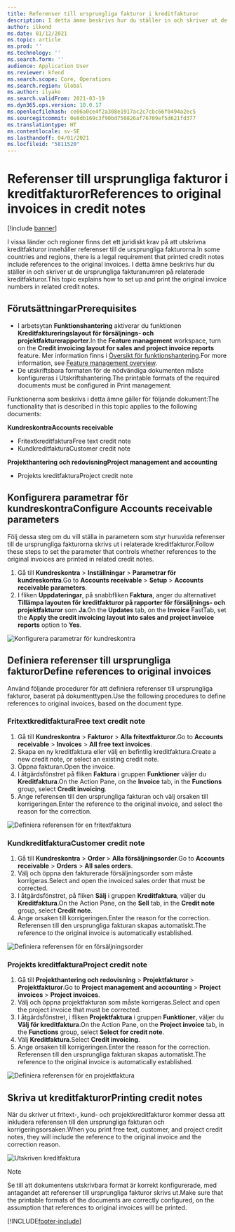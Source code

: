 ```yaml
---
title: Referenser till ursprungliga fakturor i kreditfakturor
description: I detta ämne beskrivs hur du ställer in och skriver ut de ursprungliga fakturanumren på relaterade kreditfakturor.
author: ilkond
ms.date: 01/12/2021
ms.topic: article
ms.prod: ''
ms.technology: ''
ms.search.form: ''
audience: Application User
ms.reviewer: kfend
ms.search.scope: Core, Operations
ms.search.region: Global
ms.author: ilyako
ms.search.validFrom: 2021-03-19
ms.dyn365.ops.version: 10.0.17
ms.openlocfilehash: ce06a0ce4f2a308e1917ac2c7cbc66f0494a2ec5
ms.sourcegitcommit: 0e8db169c3f90bd750826af76709ef5d621fd377
ms.translationtype: HT
ms.contentlocale: sv-SE
ms.lasthandoff: 04/01/2021
ms.locfileid: "5811520"
---
```

# <a name="references-to-original-invoices-in-credit-notes"></a><span data-ttu-id="9028b-103">Referenser till ursprungliga fakturor i kreditfakturor</span><span class="sxs-lookup"><span data-stu-id="9028b-103">References to original invoices in credit notes</span></span>

[!include [banner](../includes/banner.md)]


<span data-ttu-id="9028b-104">I vissa länder och regioner finns det ett juridiskt krav på att utskrivna kreditfakturor innehåller referenser till de ursprungliga fakturorna.</span><span class="sxs-lookup"><span data-stu-id="9028b-104">In some countries and regions, there is a legal requirement that printed credit notes include references to the original invoices.</span></span> <span data-ttu-id="9028b-105">I detta ämne beskrivs hur du ställer in och skriver ut de ursprungliga fakturanumren på relaterade kreditfakturor.</span><span class="sxs-lookup"><span data-stu-id="9028b-105">This topic explains how to set up and print the original invoice numbers in related credit notes.</span></span>

## <a name="prerequisites"></a><span data-ttu-id="9028b-106">Förutsättningar</span><span class="sxs-lookup"><span data-stu-id="9028b-106">Prerequisites</span></span>

- <span data-ttu-id="9028b-107">I arbetsytan **Funktionshantering** aktiverar du funktionen **Kreditfaktureringslayout för försäljnings- och projektfakturerapporter**.</span><span class="sxs-lookup"><span data-stu-id="9028b-107">In the **Feature management** workspace, turn on the **Credit invoicing layout for sales and project invoice reports** feature.</span></span> <span data-ttu-id="9028b-108">Mer information finns i [Översikt för funktionshantering](../../fin-and-ops/get-started/feature-management/feature-management-overview.md).</span><span class="sxs-lookup"><span data-stu-id="9028b-108">For more information, see [Feature management overview](../../fin-and-ops/get-started/feature-management/feature-management-overview.md).</span></span>
- <span data-ttu-id="9028b-109">De utskriftsbara formaten för de nödvändiga dokumenten måste konfigureras i Utskriftshantering.</span><span class="sxs-lookup"><span data-stu-id="9028b-109">The printable formats of the required documents must be configured in Print management.</span></span>

<span data-ttu-id="9028b-110">Funktionerna som beskrivs i detta ämne gäller för följande dokument:</span><span class="sxs-lookup"><span data-stu-id="9028b-110">The functionality that is described in this topic applies to the following documents:</span></span>

<span data-ttu-id="9028b-111">**Kundreskontra**</span><span class="sxs-lookup"><span data-stu-id="9028b-111">**Accounts receivable**</span></span>

- <span data-ttu-id="9028b-112">Fritextkreditfaktura</span><span class="sxs-lookup"><span data-stu-id="9028b-112">Free text credit note</span></span>
- <span data-ttu-id="9028b-113">Kundkreditfaktura</span><span class="sxs-lookup"><span data-stu-id="9028b-113">Customer credit note</span></span>

<span data-ttu-id="9028b-114">**Projekthantering och redovisning**</span><span class="sxs-lookup"><span data-stu-id="9028b-114">**Project management and accounting**</span></span>

- <span data-ttu-id="9028b-115">Projekts kreditfaktura</span><span class="sxs-lookup"><span data-stu-id="9028b-115">Project credit note</span></span>

## <a name="configure-accounts-receivable-parameters"></a><span data-ttu-id="9028b-116">Konfigurera parametrar för kundreskontra</span><span class="sxs-lookup"><span data-stu-id="9028b-116">Configure Accounts receivable parameters</span></span>

<span data-ttu-id="9028b-117">Följ dessa steg om du vill ställa in parametern som styr huruvida referenser till de ursprungliga fakturorna skrivs ut i relaterade kreditfakturor.</span><span class="sxs-lookup"><span data-stu-id="9028b-117">Follow these steps to set the parameter that controls whether references to the original invoices are printed in related credit notes.</span></span>

1. <span data-ttu-id="9028b-118">Gå till **Kundreskontra** \> **Inställningar** \> **Parametrar för kundreskontra**.</span><span class="sxs-lookup"><span data-stu-id="9028b-118">Go to **Accounts receivable** \> **Setup** \> **Accounts receivable parameters**.</span></span>
2. <span data-ttu-id="9028b-119">I fliken **Uppdateringar**, på snabbfliken **Faktura**, anger du alternativet **Tillämpa layouten för kreditfakturor på rapporter för försäljnings- och projektfakturor** som **Ja**.</span><span class="sxs-lookup"><span data-stu-id="9028b-119">On the **Updates** tab, on the **Invoice** FastTab, set the **Apply the credit invoicing layout into sales and project invoice reports** option to **Yes**.</span></span>

![Konfigurera parametrar för kundreskontra](media/original-invoice-number-in-credit-note.jpg)

## <a name="define-references-to-original-invoices"></a><span data-ttu-id="9028b-121">Definiera referenser till ursprungliga fakturor</span><span class="sxs-lookup"><span data-stu-id="9028b-121">Define references to original invoices</span></span>

<span data-ttu-id="9028b-122">Använd följande procedurer för att definiera referenser till ursprungliga fakturor, baserat på dokumenttypen.</span><span class="sxs-lookup"><span data-stu-id="9028b-122">Use the following procedures to define references to original invoices, based on the document type.</span></span>

### <a name="free-text-credit-note"></a><span data-ttu-id="9028b-123">Fritextkreditfaktura</span><span class="sxs-lookup"><span data-stu-id="9028b-123">Free text credit note</span></span>

1. <span data-ttu-id="9028b-124">Gå till **Kundreskontra** \> **Fakturor** \> **Alla fritextfakturor**.</span><span class="sxs-lookup"><span data-stu-id="9028b-124">Go to **Accounts receivable** \> **Invoices** \> **All free text invoices**.</span></span>
2. <span data-ttu-id="9028b-125">Skapa en ny kreditfaktura eller välj en befintlig kreditfaktura.</span><span class="sxs-lookup"><span data-stu-id="9028b-125">Create a new credit note, or select an existing credit note.</span></span>
3. <span data-ttu-id="9028b-126">Öppna fakturan.</span><span class="sxs-lookup"><span data-stu-id="9028b-126">Open the invoice.</span></span>
4. <span data-ttu-id="9028b-127">I åtgärdsfönstret på fliken **Faktura** i gruppen **Funktioner** väljer du **Kreditfaktura**.</span><span class="sxs-lookup"><span data-stu-id="9028b-127">On the Action Pane, on the **Invoice** tab, in the **Functions** group, select **Credit invoicing**.</span></span>
5. <span data-ttu-id="9028b-128">Ange referensen till den ursprungliga fakturan och välj orsaken till korrigeringen.</span><span class="sxs-lookup"><span data-stu-id="9028b-128">Enter the reference to the original invoice, and select the reason for the correction.</span></span>

![Definiera referensen för en fritextfaktura](media/reference-original-invoice-FTI.jpg)

### <a name="customer-credit-note"></a><span data-ttu-id="9028b-130">Kundkreditfaktura</span><span class="sxs-lookup"><span data-stu-id="9028b-130">Customer credit note</span></span>

1. <span data-ttu-id="9028b-131">Gå till **Kundreskontra** \> **Order** \> **Alla försäljningsorder**.</span><span class="sxs-lookup"><span data-stu-id="9028b-131">Go to **Accounts receivable** \> **Orders** \> **All sales orders**.</span></span>
2. <span data-ttu-id="9028b-132">Välj och öppna den fakturerade försäljningsorder som måste korrigeras.</span><span class="sxs-lookup"><span data-stu-id="9028b-132">Select and open the invoiced sales order that must be corrected.</span></span>
3. <span data-ttu-id="9028b-133">I åtgärdsfönstret, på fliken **Sälj** i gruppen **Kreditfaktura**, väljer du **Kreditfaktura**.</span><span class="sxs-lookup"><span data-stu-id="9028b-133">On the Action Pane, on the **Sell** tab, in the **Credit note** group, select **Credit note**.</span></span>
4. <span data-ttu-id="9028b-134">Ange orsaken till korrigeringen.</span><span class="sxs-lookup"><span data-stu-id="9028b-134">Enter the reason for the correction.</span></span> <span data-ttu-id="9028b-135">Referensen till den ursprungliga fakturan skapas automatiskt.</span><span class="sxs-lookup"><span data-stu-id="9028b-135">The reference to the original invoice is automatically established.</span></span>

![Definiera referensen för en försäljningsorder](media/reference-original-invoice-SO.jpg)

### <a name="project-credit-note"></a><span data-ttu-id="9028b-137">Projekts kreditfaktura</span><span class="sxs-lookup"><span data-stu-id="9028b-137">Project credit note</span></span>

1. <span data-ttu-id="9028b-138">Gå till **Projekthantering och redovisning** \> **Projektfakturor** \> **Projektfakturor**.</span><span class="sxs-lookup"><span data-stu-id="9028b-138">Go to **Project management and accounting** \> **Project invoices** \> **Project invoices**.</span></span>
2. <span data-ttu-id="9028b-139">Välj och öppna projektfakturan som måste korrigeras.</span><span class="sxs-lookup"><span data-stu-id="9028b-139">Select and open the project invoice that must be corrected.</span></span>
3. <span data-ttu-id="9028b-140">I åtgärdsfönstret, i fliken **Projektfaktura** i gruppen **Funktioner**, väljer du **Välj för kreditfaktura**.</span><span class="sxs-lookup"><span data-stu-id="9028b-140">On the Action Pane, on the **Project invoice** tab, in the **Functions** group, select **Select for credit note**.</span></span>
4. <span data-ttu-id="9028b-141">Välj **Kreditfaktura**.</span><span class="sxs-lookup"><span data-stu-id="9028b-141">Select **Credit invoicing**.</span></span>
5. <span data-ttu-id="9028b-142">Ange orsaken till korrigeringen.</span><span class="sxs-lookup"><span data-stu-id="9028b-142">Enter the reason for the correction.</span></span> <span data-ttu-id="9028b-143">Referensen till den ursprungliga fakturan skapas automatiskt.</span><span class="sxs-lookup"><span data-stu-id="9028b-143">The reference to the original invoice is automatically established.</span></span>

![Definiera referensen för en projektfaktura](media/reference-original-invoice-project.jpg)

## <a name="printing-credit-notes"></a><span data-ttu-id="9028b-145">Skriva ut kreditfakturor</span><span class="sxs-lookup"><span data-stu-id="9028b-145">Printing credit notes</span></span>

<span data-ttu-id="9028b-146">När du skriver ut fritext-, kund- och projektkreditfakturor kommer dessa att inkludera referensen till den ursprungliga fakturan och korrigeringsorsaken.</span><span class="sxs-lookup"><span data-stu-id="9028b-146">When you print free text, customer, and project credit notes, they will include the reference to the original invoice and the correction reason.</span></span>

![Utskriven kreditfaktura](media/credit-note-FTI.jpg)

> [!NOTE]
> <span data-ttu-id="9028b-148">Se till att dokumentens utskrivbara format är korrekt konfigurerade, med antagandet att referenser till ursprungliga fakturor skrivs ut.</span><span class="sxs-lookup"><span data-stu-id="9028b-148">Make sure that the printable formats of the documents are correctly configured, on the assumption that references to original invoices will be printed.</span></span>


[!INCLUDE[footer-include](../../includes/footer-banner.md)]
